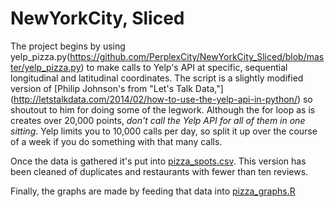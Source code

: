 # NewYorkCity, Sliced

The project begins by using yelp_pizza.py(https://github.com/PerplexCity/NewYorkCity_Sliced/blob/master/yelp_pizza.py) to make calls to Yelp's API at specific, sequential longitudinal and latitudinal coordinates. The script is a slightly modified version of [Philip Johnson's from "Let's Talk Data,"] (http://letstalkdata.com/2014/02/how-to-use-the-yelp-api-in-python/) so shoutout to him for doing some of the legwork. Although the for loop as is creates over 20,000 points, *don't call the Yelp API for all of them in one sitting*. Yelp limits you to 10,000 calls per day, so split it up over the course of a week if you do something with that many calls.

Once the data is gathered it's put into [pizza_spots.csv](https://github.com/PerplexCity/NewYorkCity_Sliced/blob/master/pizza_spots.csv). This version has been cleaned of duplicates and restaurants with fewer than ten reviews.

Finally, the graphs are made by feeding that data into [pizza_graphs.R](https://github.com/PerplexCity/NewYorkCity_Sliced/blob/master/pizza_graphs.R)

